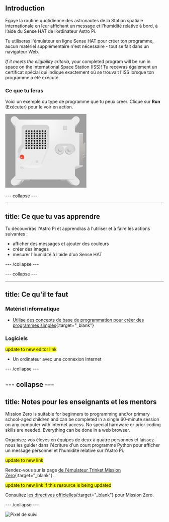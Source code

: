 ## Introduction

Égaye la routine quotidienne des astronautes de la Station spatiale internationale en leur affichant un message et l'humidité relative à bord, à l’aide du Sense HAT de l’ordinateur Astro Pi.

Tu utiliseras l'émulateur en ligne Sense HAT pour créer ton programme, aucun matériel supplémentaire n'est nécessaire - tout se fait dans un navigateur Web.

*If it meets the eligibility criteria*, your completed program will be run in space on the International Space Station (ISS)! Tu recevras également un certificat spécial qui indique exactement où se trouvait l'ISS lorsque ton programme a été exécuté.

### Ce que tu feras

Voici un exemple du type de programme que tu peux créer. Clique sur **Run** (Exécuter) pour le voir en action.

![The Trinket Sense HAT emulator running a sample program which scrolls the humidity value across the LED matrix and then displays a picture of a fish.](images/M0_4.gif)


--- collapse ---

---
title: Ce que tu vas apprendre
---

Tu découvriras l'Astro Pi et apprendras à l'utiliser et à faire les actions suivantes :
+ afficher des messages et ajouter des couleurs
+ créer des images
+ mesurer l'humidité à l'aide d'un Sense HAT

--- /collapse ---

--- collapse ---

---
title: Ce qu'il te faut
---

### Matériel informatique

+ [Utilise des concepts de base de programmation pour créer des programmes simples](https://curriculum.raspberrypi.org/programming/creator/){:target="_blank"}

### Logiciels

<mark> update to new editor link </mark>
+ Un ordinateur avec une connexion Internet

--- /collapse ---

--- collapse ---
---
title: Notes pour les enseignants et les mentors
---

Mission Zero is suitable for beginners to programming and/or primary school-aged children and can be completed in a single 60-minute session on any computer with internet access. No special hardware or prior coding skills are needed. Everything can be done in a web browser.

Organisez vos élèves en équipes de deux à quatre personnes et laissez-nous les guider dans l'écriture d'un court programme Python pour afficher un message personnel et l'humidité relative sur l'Astro Pi.

<mark> update to new link </mark>

Rendez-vous sur la page [de l'émulateur Trinket Mission Zero](https://trinket.io/mission-zero){:target="_blank"}.

<mark> update to new link if this resource is being updated </mark>

 Consultez [les directives officielles](https://astro-pi.org/media/mission-zero-guidelines/Astro_Pi_Mission_Zero_Guidelines_2021_22-fr.pdf){:target="_blank"} pour Mission Zero.

--- /collapse ---

![Pixel de suivi](https://code.org/api/hour/begin_raspberrypi_astropi.png)

